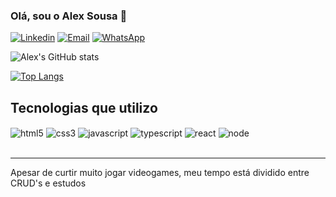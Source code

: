 ### Olá, sou o Alex Sousa 👋

[![Linkedin](https://img.shields.io/badge/LinkedIn-0077B5?style=for-the-badge&logo=linkedin&logoColor=white)](https://www.linkedin.com/in/alex-d-sousa/)
[![Email](https://img.shields.io/badge/Gmail-D14836?style=for-the-badge&logo=gmail&logoColor=white)](mailto:alexsandro091092@gmail.com)
[![WhatsApp](https://img.shields.io/badge/WhatsApp-25D366?style=for-the-badge&logo=whatsapp&logoColor=white)](https://wa.me/5561999920910)

![Alex's GitHub stats](https://github-readme-stats.vercel.app/api?username=AlexSChaves&show_icons=true&theme=dracula)

[![Top Langs](https://github-readme-stats.vercel.app/api/top-langs/?username=AlexSChaves&layout=compact)](https://github.com/AlexSChaves/github-readme-stats)

## Tecnologias que utilizo

<div style display: inline-block>  
  <img align="center" alt="html5" src="https://img.shields.io/badge/HTML5-E34F26?style=for-the-badge&logo=html5&logoColor=white"/>
  <img align="center" alt="css3" src="https://img.shields.io/badge/CSS3-1572B6?style=for-the-badge&logo=css3&logoColor=white"/>
  <img align="center" alt="javascript" src="https://img.shields.io/badge/JavaScript-F7DF1E?style=for-the-badge&logo=javascript&logoColor=black"/>  
  <img align="center" alt="typescript" src="https://img.shields.io/badge/TypeScript-007ACC?style=for-the-badge&logo=typescript&logoColor=white"/>
  <img align="center" alt="react" src="https://img.shields.io/badge/React-20232A?style=for-the-badge&logo=react&logoColor=61DAFB"/>
  <img align="center" alt="node" src="https://img.shields.io/badge/Node.js-43853D?style=for-the-badge&logo=node.js&logoColor=white"/>
</div><br />

<hr>

Apesar de curtir muito jogar videogames, meu tempo está dividido entre CRUD's e estudos
